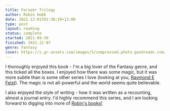 ```yaml
---
title: Farseer Trilogy
author: Robin Hobb
date: 2021-12-01T02:38:19+13:00
type: post
layout: reading
status: complete
started: 2021-09-30
finished: 2021-11-07
genre: Fantasy
cover: https://i.gr-assets.com/images/S/compressed.photo.goodreads.com/books/1447493572i/10762697._SS2000_.jpg
---
```


I thoroughly enjoyed this book - I'm a big lover of the Fantasy genre, and this ticked all the boxes. I enjoyed how there was some magic, but it was more subtle than is some other series I love (looking at you, [Raymond E Feist][1]). The magic is not all-powerful and the world seems quite believable.

[1]: http://www.crydee.com/raymond-feist/book-series

I also enjoyed the style of writing - how it was written as a recounting, almost a journal entry. I'd highly recommend this series, and I am looking forward to digging into more of [Robin\'s books!](2)

[2]: http://www.robinhobb.com/works.htm
